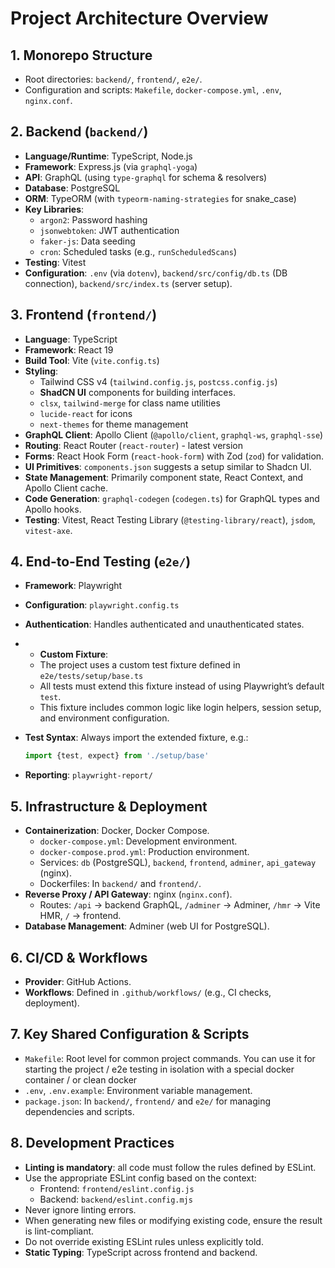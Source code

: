 # Project Architecture Overview

## 1. Monorepo Structure

- Root directories: `backend/`, `frontend/`, `e2e/`.
- Configuration and scripts: `Makefile`, `docker-compose.yml`, `.env`, `nginx.conf`.

## 2. Backend (`backend/`)

- **Language/Runtime**: TypeScript, Node.js
- **Framework**: Express.js (via `graphql-yoga`)
- **API**: GraphQL (using `type-graphql` for schema & resolvers)
- **Database**: PostgreSQL
- **ORM**: TypeORM (with `typeorm-naming-strategies` for snake_case)
- **Key Libraries**:
  - `argon2`: Password hashing
  - `jsonwebtoken`: JWT authentication
  - `faker-js`: Data seeding
  - `cron`: Scheduled tasks (e.g., `runScheduledScans`)
- **Testing**: Vitest
- **Configuration**: `.env` (via `dotenv`), `backend/src/config/db.ts` (DB connection), `backend/src/index.ts` (server setup).

## 3. Frontend (`frontend/`)

- **Language**: TypeScript
- **Framework**: React 19
- **Build Tool**: Vite (`vite.config.ts`)
- **Styling**:
  - Tailwind CSS v4 (`tailwind.config.js`, `postcss.config.js`)
  - **ShadCN UI** components for building interfaces.
  - `clsx`, `tailwind-merge` for class name utilities
  - `lucide-react` for icons
  - `next-themes` for theme management
- **GraphQL Client**: Apollo Client (`@apollo/client`, `graphql-ws`, `graphql-sse`)
- **Routing**: React Router (`react-router`) - latest version
- **Forms**: React Hook Form (`react-hook-form`) with Zod (`zod`) for validation.
- **UI Primitives**: `components.json` suggests a setup similar to Shadcn UI.
- **State Management**: Primarily component state, React Context, and Apollo Client cache.
- **Code Generation**: `graphql-codegen` (`codegen.ts`) for GraphQL types and Apollo hooks.
- **Testing**: Vitest, React Testing Library (`@testing-library/react`), `jsdom`, `vitest-axe`.

## 4. End-to-End Testing (`e2e/`)

- **Framework**: Playwright
- **Configuration**: `playwright.config.ts`
- **Authentication**: Handles authenticated and unauthenticated states.
- - **Custom Fixture**:
  - The project uses a custom test fixture defined in `e2e/tests/setup/base.ts`
  - All tests must extend this fixture instead of using Playwright’s default `test`.
  - This fixture includes common logic like login helpers, session setup, and environment configuration.
- **Test Syntax**: Always import the extended fixture, e.g.:

  ```ts
  import {test, expect} from './setup/base'
  ```

- **Reporting**: `playwright-report/`

## 5. Infrastructure & Deployment

- **Containerization**: Docker, Docker Compose.
  - `docker-compose.yml`: Development environment.
  - `docker-compose.prod.yml`: Production environment.
  - Services: `db` (PostgreSQL), `backend`, `frontend`, `adminer`, `api_gateway` (nginx).
  - Dockerfiles: In `backend/` and `frontend/`.
- **Reverse Proxy / API Gateway**: nginx (`nginx.conf`).
  - Routes: `/api` -> backend GraphQL, `/adminer` -> Adminer, `/hmr` -> Vite HMR, `/` -> frontend.
- **Database Management**: Adminer (web UI for PostgreSQL).

## 6. CI/CD & Workflows

- **Provider**: GitHub Actions.
- **Workflows**: Defined in `.github/workflows/` (e.g., CI checks, deployment).

## 7. Key Shared Configuration & Scripts

- `Makefile`: Root level for common project commands. You can use it for starting the project / e2e testing in isolation with a special docker container / or clean docker
- `.env`, `.env.example`: Environment variable management.
- `package.json`: In `backend/`, `frontend/` and `e2e/` for managing dependencies and scripts.

## 8. Development Practices

- **Linting is mandatory**: all code must follow the rules defined by ESLint.
- Use the appropriate ESLint config based on the context:
  - Frontend: `frontend/eslint.config.js`
  - Backend: `backend/eslint.config.mjs`
- Never ignore linting errors.
- When generating new files or modifying existing code, ensure the result is lint-compliant.
- Do not override existing ESLint rules unless explicitly told.
- **Static Typing**: TypeScript across frontend and backend.
